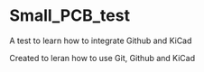 # Small_PCB_test
A test to learn how to integrate Github and KiCad 

Created to leran how to use Git, Github and KiCad
